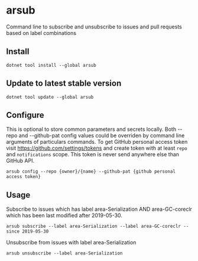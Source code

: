 # arsub

Command line to subscribe and unsubscribe to issues and pull requests based on label combinations

## Install

`dotnet tool install --global arsub`

## Update to latest stable version

`dotnet tool update --global arsub`

## Configure

This is optional to store common parameters and secrets locally. Both --repo and --github-pat config values could be overriden by command line arguments of particulars commands.
To get GitHub personal access token visit https://github.com/settings/tokens and create token with at least `repo` and `notifications` scope. 
This token is never send anywhere else than GitHub API.

`arsub config --repo {owner}/{name} --github-pat {github personal access token}`

## Usage

Subscribe to issues which has label area-Serialization AND area-GC-coreclr which has been last modified after 2019-05-30.

`arsub subscribe --label area-Serialization --label area-GC-coreclr --since 2019-05-30`


Unsubscribe from issues with label area-Serialization

`arsub unsubscribe --label area-Serialization`


